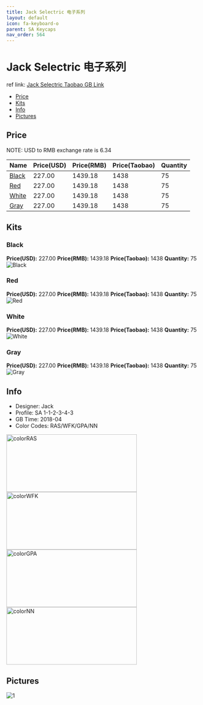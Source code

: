 ```yaml
---
title: Jack Selectric 电子系列
layout: default
icon: fa-keyboard-o
parent: SA Keycaps
nav_order: 564
---
```


# Jack Selectric 电子系列

ref link: [Jack Selectric Taobao GB Link](https://item.taobao.com/item.htm?spm=a1z10.5-c.w4002-18481806781.36.9a826b7848OvxH&id=567292341234)

* [Price](#price)
* [Kits](#kits)
* [Info](#info)
* [Pictures](#pictures)


## Price  
NOTE: USD to RMB exchange rate is 6.34

| Name          | Price(USD)    |  Price(RMB) |  Price(Taobao) | Quantity |
| ------------- | ------------- |  ---------- |  --------- | -------- |
|[Black](#black)|227.00|1439.18|1438|75|
|[Red](#red)|227.00|1439.18|1438|75|
|[White](#white)|227.00|1439.18|1438|75|
|[Gray](#gray)|227.00|1439.18|1438|75|


## Kits
### Black
**Price(USD):** 227.00    **Price(RMB):** 1439.18    **Price(Taobao):** 1438    **Quantity:** 75
<img src="{{ 'assets/images/sa-keycaps/jackselectric/kits_pics/black.jpg' | relative_url }}" alt="Black" class="image featured">

### Red
**Price(USD):** 227.00    **Price(RMB):** 1439.18    **Price(Taobao):** 1438    **Quantity:** 75
<img src="{{ 'assets/images/sa-keycaps/jackselectric/kits_pics/red.jpg' | relative_url }}" alt="Red" class="image featured">

### White
**Price(USD):** 227.00    **Price(RMB):** 1439.18    **Price(Taobao):** 1438    **Quantity:** 75
<img src="{{ 'assets/images/sa-keycaps/jackselectric/kits_pics/white.jpg' | relative_url }}" alt="White" class="image featured">

### Gray
**Price(USD):** 227.00    **Price(RMB):** 1439.18    **Price(Taobao):** 1438    **Quantity:** 75
<img src="{{ 'assets/images/sa-keycaps/jackselectric/kits_pics/gray.jpg' | relative_url }}" alt="Gray" class="image featured">


## Info
* Designer: Jack
* Profile: SA 1-1-2-3-4-3
* GB Time: 2018-04
* Color Codes: RAS/WFK/GPA/NN  
<img src="{{ 'assets/images/sa-keycaps/SP_ColorCodes/abs/SP_Abs_ColorCodes_RAS.png' | relative_url }}" alt="colorRAS" height="150" width="340">
<img src="{{ 'assets/images/sa-keycaps/SP_ColorCodes/abs/SP_Abs_ColorCodes_WFK.png' | relative_url }}" alt="colorWFK" height="150" width="340">
<img src="{{ 'assets/images/sa-keycaps/SP_ColorCodes/abs/SP_Abs_ColorCodes_GPA.png' | relative_url }}" alt="colorGPA" height="150" width="340">
<img src="{{ 'assets/images/sa-keycaps/SP_ColorCodes/abs/SP_Abs_ColorCodes_NN.png' | relative_url }}" alt="colorNN" height="150" width="340">


## Pictures
<img src="{{ 'assets/images/sa-keycaps/jackselectric/rendering_pics/1.jpg' | relative_url }}" alt="1" class="image featured">
